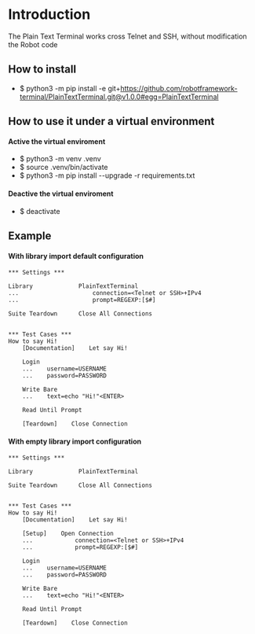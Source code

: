 # Introduction
The Plain Text Terminal works cross Telnet and SSH, without modification the Robot code

## How to install
* $ python3 -m pip install -e git+https://github.com/robotframework-terminal/PlainTextTerminal.git@v1.0.0#egg=PlainTextTerminal

## How to use it under a virtual environment
#### Active the virtual enviroment
* $ python3 -m venv .venv
* $ source .venv/bin/activate
* $ python3 -m pip install --upgrade -r requirements.txt

#### Deactive the virtual enviroment
* $ deactivate

## Example
#### With library import default configuration
```
*** Settings ***

Library             PlainTextTerminal
...                     connection=<Telnet or SSH>+IPv4
...                     prompt=REGEXP:[$#]

Suite Teardown      Close All Connections


*** Test Cases ***
How to say Hi!
    [Documentation]    Let say Hi!

    Login
    ...    username=USERNAME
    ...    password=PASSWORD

    Write Bare
    ...    text=echo "Hi!"<ENTER>

    Read Until Prompt

    [Teardown]    Close Connection
```

#### With empty library import configuration
```
*** Settings ***

Library             PlainTextTerminal

Suite Teardown      Close All Connections


*** Test Cases ***
How to say Hi!
    [Documentation]    Let say Hi!

    [Setup]    Open Connection
    ...            connection=<Telnet or SSH>+IPv4
    ...            prompt=REGEXP:[$#]

    Login
    ...    username=USERNAME
    ...    password=PASSWORD

    Write Bare
    ...    text=echo "Hi!"<ENTER>

    Read Until Prompt

    [Teardown]    Close Connection
```